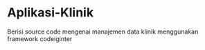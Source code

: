 # Aplikasi-Klinik
Berisi source code mengenai manajemen data klinik menggunakan framework codeiginter
